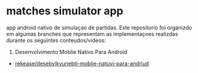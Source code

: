 # matches simulator app
app android nativo de simulaçao de partidas. Este repositorio foi organizdo em algumas branches que representam as implementaçoes realizdas durante os seguintes conteudos/videos:

1. Desenvolvimento Moblie Nativo Para Android
- [rekease/desebvikvunebti-moblie-natuvi-para-andriud](https://github.com/pyteres/matches-simulator-app/tree/desenvolvimento-moblie-nativo-para-android)
